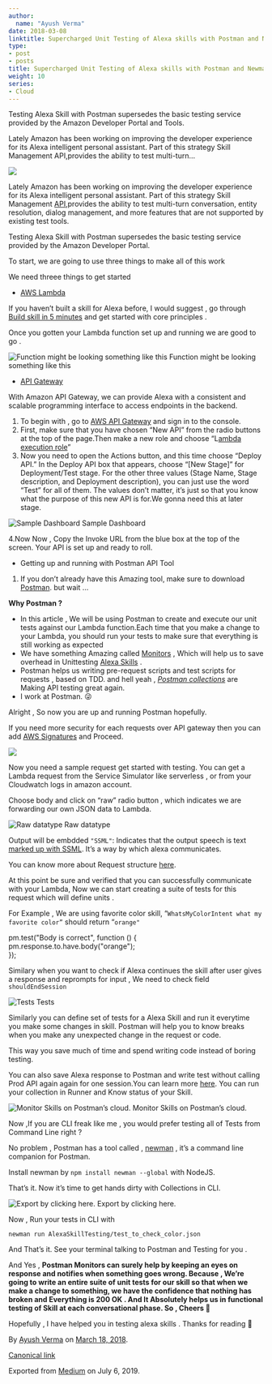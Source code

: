 ```yaml
---
author:
  name: "Ayush Verma"
date: 2018-03-08
linktitle: Supercharged Unit Testing of Alexa skills with Postman and Newman
type:
- post
- posts
title: Supercharged Unit Testing of Alexa skills with Postman and Newman
weight: 10
series:
- Cloud
---
```



Testing Alexa Skill with Postman supersedes the basic testing service provided by the Amazon Developer Portal and Tools.

Lately Amazon has been working on improving the developer experience for its Alexa intelligent personal assistant. Part of this strategy Skill Management API,provides the ability to test multi-turn…

![](https://cdn-images-1.medium.com/max/800/1*9cVPQ8azohAoaMvopR-ESw.png)

Lately Amazon has been working on improving the developer experience for its Alexa intelligent personal assistant. Part of this strategy Skill Management [API](https://hackernoon.com/tagged/api),provides the ability to test multi-turn conversation, entity resolution, dialog management, and more features that are not supported by existing test tools.

Testing Alexa Skill with Postman supersedes the basic testing service provided by the Amazon Developer Portal.

To start, we are going to use three things to make all of this work

We need threee things to get started

*   [AWS Lambda](https://docs.aws.amazon.com/lambda/latest/dg/welcome.html)

If you haven’t built a skill for Alexa before, I would suggest , go through [Build skill in 5 minutes](https://developer.amazon.com/alexa-skills-kit/alexa-skill-quick-start-tutorial) and get started with core principles .

Once you gotten your Lambda function set up and running we are good to go .

![Function might be looking something like this](https://cdn-images-1.medium.com/max/800/1*Mjp8Lt9yv40yDG4OWAEo1g.png)
Function might be looking something like this

*   [API Gateway](https://aws.amazon.com/api-gateway/)

With Amazon API Gateway, we can provide Alexa with a consistent and scalable programming interface to access endpoints in the backend.

1.  To begin with , go to [AWS API Gateway](https://aws.amazon.com/api-gateway/) and sign in to the console.
2.  First, make sure that you have chosen “New API” from the radio buttons at the top of the page.Then make a new role and choose “L[ambda execution role](https://www.google.co.in/search?q=lambda%20execution%20role%20cloudformation&ved=0ahUKEwjAntrtwvXZAhWLfZAKHT4ZCwEQsKwBCC0oADAA)”
3.  Now you need to open the Actions button, and this time choose “Deploy API.” In the Deploy API box that appears, choose “\[New Stage\]” for Deployment/Test stage. For the other three values (Stage Name, Stage description, and Deployment description), you can just use the word “Test” for all of them. The values don’t matter, it’s just so that you know what the purpose of this new API is for.We gonna need this at later stage.

![Sample Dashboard](https://cdn-images-1.medium.com/max/800/1*3I6gwmZt-Tx0Ey2yJJl79g.png)
Sample Dashboard

4.Now Now , Copy the Invoke URL from the blue box at the top of the screen. Your API is set up and ready to roll.

*   Getting up and running with Postman API Tool

1.  If you don’t already have this Amazing tool, make sure to download [Postman](https://www.getpostman.com/). but wait …

**Why Postman ?**

*   In this article , We will be using Postman to create and execute our unit tests against our Lambda function.Each time that you make a change to your Lambda, you should run your tests to make sure that everything is still working as expected
*   We have something Amazing called [Monitors](https://www.getpostman.com/docs/v6/postman/monitors/intro_monitors) , Which will help us to save overhead in Unittesting [Alexa Skills](https://hackernoon.com/tagged/alexa-skills) .
*   Postman helps us writing pre-request scripts and test scripts for requests , based on TDD. and hell yeah , [_Postman collections_](https://www.getpostman.com/docs/v6/postman/scripts/postman_sandbox) are Making API testing great again.
*   I work at Postman. 😜

Alright , So now you are up and running Postman hopefully.

If you need more security for each requests over API gateway then you can add [AWS Signatures](https://docs.aws.amazon.com/apigateway/latest/developerguide/how-to-use-postman-to-call-api.html) and Proceed.

![](https://cdn-images-1.medium.com/max/800/1*AoXZaCpNFmXBKHHdBKJqvQ.png)

Now you need a sample request get started with testing. You can get a Lambda request from the Service Simulator like serverless , or from your Cloudwatch logs in amazon account.

Choose body and click on “raw” radio button , which indicates we are forwarding our own JSON data to Lambda.

![Raw datatype](https://cdn-images-1.medium.com/max/800/1*DqDfwXo5Lqeknwd49dxNTg.png)
Raw datatype

Output will be embdded `"SSML"`: Indicates that the output speech is text [marked up with SSML](https://developer.amazon.com/docs/custom-skills/speech-synthesis-markup-language-ssml-reference.html). It’s a way by which alexa communicates.

You can know more about Request structure [here](https://developer.amazon.com/docs/smapi/account-linking-schemas.html).

At this point be sure and verified that you can successfully communicate with your Lambda, Now we can start creating a suite of tests for this request which will define units .

For Example , We are using favorite color skill, “`WhatsMyColorIntent what my favorite color”` should return “`orange"`

pm.test("Body is correct", function () {  
    pm.response.to.have.body("orange");  
});

Similary when you want to check if Alexa continues the skill after user gives a response and reprompts for input , We need to check field `shouldEndSession`

![Tests](https://cdn-images-1.medium.com/max/800/1*1w0Jdms73tJlX-bvMRuykQ.png)
Tests

Similarly you can define set of tests for a Alexa Skill and run it everytime you make some changes in skill. Postman will help you to know breaks when you make any unexpected change in the request or code.

This way you save much of time and spend writing code instead of boring testing.

You can also save Alexa response to Postman and write test without calling Prod API again again for one session.You can learn more [here](http://blog.getpostman.com/2017/03/16/simulate-a-back-end-with-postmans-mock-service/). You can run your collection in Runner and Know status of your Skill.

![Monitor Skills on Postman’s cloud.](https://cdn-images-1.medium.com/max/800/1*M6mtjD-HKQYi_ZjHkLmDgQ.png)
Monitor Skills on Postman’s cloud.

Now ,If you are CLI freak like me , you would prefer testing all of Tests from Command Line right ?

No problem , Postman has a tool called , [newman](https://github.com/postmanlabs/newman) , it’s a command line companion for Postman.

Install newman by `npm install newman --global` with NodeJS.

That’s it. Now it’s time to get hands dirty with Collections in CLI.

![Export by clicking here.](https://cdn-images-1.medium.com/max/800/1*5jfhpJ8RpzJEs6eBqIuX2w.png)
Export by clicking here.

Now , Run your tests in CLI with

`newman run AlexaSkillTesting/test_to_check_color.json`

And That’s it. See your terminal talking to Postman and Testing for you .

And Yes , **Postman Monitors can surely help by keeping an eyes on response and notifies when something goes wrong. Because , We’re going to write an entire suite of unit tests for our skill so that when we make a change to something, we have the confidence that nothing has broken and Everything is 200 OK . And It Absolutely helps us in functional testing of Skill at each conversational phase. So , Cheers 🍺**

Hopefully , I have helped you in testing alexa skills . Thanks for reading 🙌

By [Ayush Verma](https://medium.com/@Ayushverma8) on [March 18, 2018](https://medium.com/p/53e6c48214e3).

[Canonical link](https://medium.com/@Ayushverma8/supercharged-unit-testing-of-alexa-skills-with-postman-and-newman-53e6c48214e3)

Exported from [Medium](https://medium.com) on July 6, 2019.